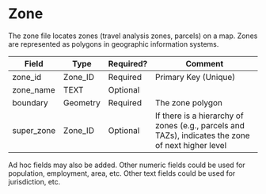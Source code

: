 # Zone

The zone file locates zones (travel analysis zones, parcels) on a map.
Zones are represented as polygons in geographic information systems.

| Field                                   | Type     | Required? | Comment                                                                                            |
| --------------------------------------- | -------- | --------- | -------------------------------------------------------------------------------------------------- |
| <span class="underline">zone\_id</span> | Zone\_ID | Required  | Primary Key (Unique)                                                                               |
| zone\_name                              | TEXT     | Optional  |                                                                                                    |
| boundary                                | Geometry | Required  | The zone polygon                                                                                   |
| super\_zone                             | Zone\_ID | Optional  | If there is a hierarchy of zones (e.g., parcels and TAZs), indicates the zone of next higher level |

Ad hoc fields may also be added.
Other numeric fields could be used for population, employment, area, etc. 
Other text fields could be used for jurisdiction, etc.
